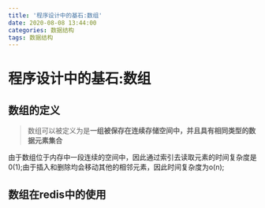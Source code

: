 ```yaml
---
title: '程序设计中的基石:数组'
date: 2020-08-08 13:44:00
categories: 数据结构
tags: 数据结构
---
```


# 程序设计中的基石:数组


## 数组的定义
> 数组可以被定义为是<B>一组被保存在连续存储空间中，并且具有相同类型的数据元素集合</B>
  
  由于数组位于内存中一段连续的空间中，因此通过索引去读取元素的时间复杂度是0(1);由于插入和删除均会移动其他的相邻元素，因此时间复杂度为o(n);

## 数组在redis中的使用


